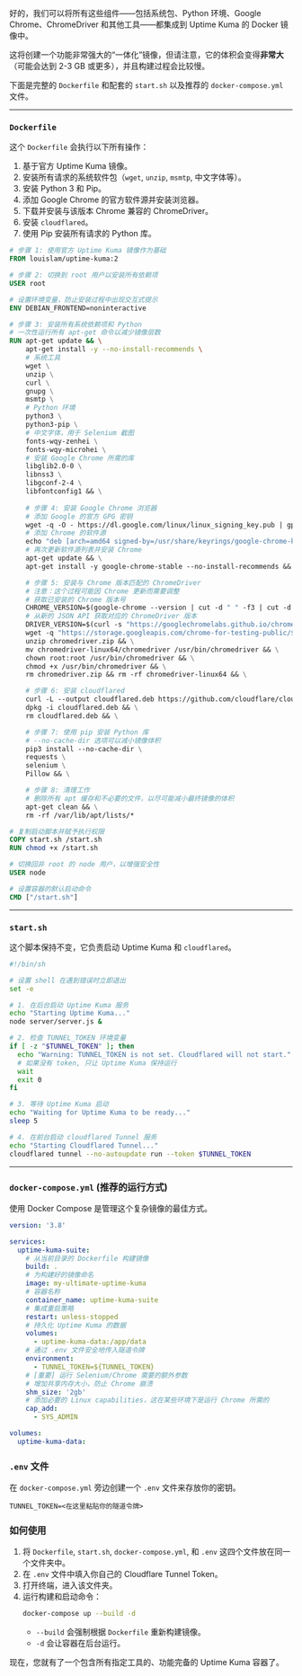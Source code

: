 好的，我们可以将所有这些组件——包括系统包、Python 环境、Google Chrome、ChromeDriver 和其他工具——都集成到 Uptime Kuma 的 Docker 镜像中。

这将创建一个功能非常强大的“一体化”镜像，但请注意，它的体积会变得**非常大**（可能会达到 2-3 GB 或更多），并且构建过程会比较慢。

下面是完整的 `Dockerfile` 和配套的 `start.sh` 以及推荐的 `docker-compose.yml` 文件。

---

### **`Dockerfile`**

这个 `Dockerfile` 会执行以下所有操作：
1.  基于官方 Uptime Kuma 镜像。
2.  安装所有请求的系统软件包（`wget`, `unzip`, `msmtp`, 中文字体等）。
3.  安装 Python 3 和 Pip。
4.  添加 Google Chrome 的官方软件源并安装浏览器。
5.  下载并安装与该版本 Chrome 兼容的 ChromeDriver。
6.  安装 `cloudflared`。
7.  使用 Pip 安装所有请求的 Python 库。

```dockerfile
# 步骤 1: 使用官方 Uptime Kuma 镜像作为基础
FROM louislam/uptime-kuma:2

# 步骤 2: 切换到 root 用户以安装所有依赖项
USER root

# 设置环境变量，防止安装过程中出现交互式提示
ENV DEBIAN_FRONTEND=noninteractive

# 步骤 3: 安装所有系统依赖项和 Python
# 一次性运行所有 apt-get 命令以减少镜像层数
RUN apt-get update && \
    apt-get install -y --no-install-recommends \
    # 系统工具
    wget \
    unzip \
    curl \
    gnupg \
    msmtp \
    # Python 环境
    python3 \
    python3-pip \
    # 中文字体，用于 Selenium 截图
    fonts-wqy-zenhei \
    fonts-wqy-microhei \
    # 安装 Google Chrome 所需的库
    libglib2.0-0 \
    libnss3 \
    libgconf-2-4 \
    libfontconfig1 && \
    
    # 步骤 4: 安装 Google Chrome 浏览器
    # 添加 Google 的官方 GPG 密钥
    wget -q -O - https://dl.google.com/linux/linux_signing_key.pub | gpg --dearmor -o /usr/share/keyrings/google-chrome-keyring.gpg && \
    # 添加 Chrome 的软件源
    echo "deb [arch=amd64 signed-by=/usr/share/keyrings/google-chrome-keyring.gpg] http://dl.google.com/linux/chrome/deb/ stable main" > /etc/apt/sources.list.d/google-chrome.list && \
    # 再次更新软件源列表并安装 Chrome
    apt-get update && \
    apt-get install -y google-chrome-stable --no-install-recommends && \

    # 步骤 5: 安装与 Chrome 版本匹配的 ChromeDriver
    # 注意：这个过程可能因 Chrome 更新而需要调整
    # 获取已安装的 Chrome 版本号
    CHROME_VERSION=$(google-chrome --version | cut -d " " -f3 | cut -d "." -f1-3) && \
    # 从新的 JSON API 获取对应的 ChromeDriver 版本
    DRIVER_VERSION=$(curl -s "https://googlechromelabs.github.io/chrome-for-testing/known-good-versions-with-downloads.json" | python3 -c "import sys, json; print(next(v['version'] for v in reversed(json.load(sys.stdin)['versions']) if v['version'].startswith('$CHROME_VERSION')))") && \
    wget -q "https://storage.googleapis.com/chrome-for-testing-public/${DRIVER_VERSION}/linux64/chromedriver-linux64.zip" -O chromedriver.zip && \
    unzip chromedriver.zip && \
    mv chromedriver-linux64/chromedriver /usr/bin/chromedriver && \
    chown root:root /usr/bin/chromedriver && \
    chmod +x /usr/bin/chromedriver && \
    rm chromedriver.zip && rm -rf chromedriver-linux64 && \

    # 步骤 6: 安装 cloudflared
    curl -L --output cloudflared.deb https://github.com/cloudflare/cloudflared/releases/latest/download/cloudflared-linux-amd64.deb && \
    dpkg -i cloudflared.deb && \
    rm cloudflared.deb && \

    # 步骤 7: 使用 pip 安装 Python 库
    # --no-cache-dir 选项可以减小镜像体积
    pip3 install --no-cache-dir \
    requests \
    selenium \
    Pillow && \

    # 步骤 8: 清理工作
    # 删除所有 apt 缓存和不必要的文件，以尽可能减小最终镜像的体积
    apt-get clean && \
    rm -rf /var/lib/apt/lists/*

# 复制启动脚本并赋予执行权限
COPY start.sh /start.sh
RUN chmod +x /start.sh

# 切换回非 root 的 node 用户，以增强安全性
USER node

# 设置容器的默认启动命令
CMD ["/start.sh"]
```

---

### **`start.sh`**

这个脚本保持不变，它负责启动 Uptime Kuma 和 `cloudflared`。

```bash
#!/bin/sh

# 设置 shell 在遇到错误时立即退出
set -e

# 1. 在后台启动 Uptime Kuma 服务
echo "Starting Uptime Kuma..."
node server/server.js &

# 2. 检查 TUNNEL_TOKEN 环境变量
if [ -z "$TUNNEL_TOKEN" ]; then
  echo "Warning: TUNNEL_TOKEN is not set. Cloudflared will not start." >&2
  # 如果没有 token, 只让 Uptime Kuma 保持运行
  wait
  exit 0
fi

# 3. 等待 Uptime Kuma 启动
echo "Waiting for Uptime Kuma to be ready..."
sleep 5

# 4. 在前台启动 cloudflared Tunnel 服务
echo "Starting Cloudflared Tunnel..."
cloudflared tunnel --no-autoupdate run --token $TUNNEL_TOKEN
```

---

### **`docker-compose.yml` (推荐的运行方式)**

使用 Docker Compose 是管理这个复杂镜像的最佳方式。

```yaml
version: '3.8'

services:
  uptime-kuma-suite:
    # 从当前目录的 Dockerfile 构建镜像
    build: .
    # 为构建好的镜像命名
    image: my-ultimate-uptime-kuma
    # 容器名称
    container_name: uptime-kuma-suite
    # 集成重启策略
    restart: unless-stopped
    # 持久化 Uptime Kuma 的数据
    volumes:
      - uptime-kuma-data:/app/data
    # 通过 .env 文件安全地传入隧道令牌
    environment:
      - TUNNEL_TOKEN=${TUNNEL_TOKEN}
    # [重要] 运行 Selenium/Chrome 需要的额外参数
    # 增加共享内存大小，防止 Chrome 崩溃
    shm_size: '2gb'
    # 添加必要的 Linux capabilities，这在某些环境下是运行 Chrome 所需的
    cap_add:
      - SYS_ADMIN

volumes:
  uptime-kuma-data:
```

### **`.env` 文件**

在 `docker-compose.yml` 旁边创建一个 `.env` 文件来存放你的密钥。

```
TUNNEL_TOKEN=<在这里粘贴你的隧道令牌>
```

### **如何使用**

1.  将 `Dockerfile`, `start.sh`, `docker-compose.yml`, 和 `.env` 这四个文件放在同一个文件夹中。
2.  在 `.env` 文件中填入你自己的 Cloudflare Tunnel Token。
3.  打开终端，进入该文件夹。
4.  运行构建和启动命令：
    ```bash
    docker-compose up --build -d
    ```
    *   `--build` 会强制根据 `Dockerfile` 重新构建镜像。
    *   `-d` 会让容器在后台运行。

现在，您就有了一个包含所有指定工具的、功能完备的 Uptime Kuma 容器了。
